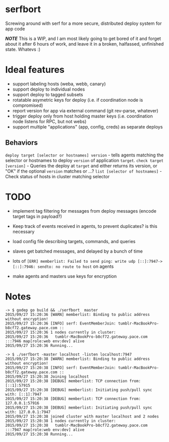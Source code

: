 # serfbort

Screwing around with serf for a more secure, distributed deploy system for app code

***NOTE*** This is a WIP, and I am most likely going to get bored of it and forget about it after 6 hours of work, and leave it in a broken, halfassed, unfinished state. Whatevs :)

# Ideal features

- support labeling hosts (weba, webb, canary)
- support deploy to individual nodes
- support deploy to tagged subsets
- rotatable asymetric keys for deploy (i.e. if coordination node is compromised)
- report version for app via external command (git rev-parse, whatever)
- trigger deploy only from host holding master keys (i.e. coordination node listens for RPC, but not webs)
- support multiple "applications" (app, config, creds) as separate deploys

## Behaviors

`deploy target [selector or hostnames] version` - tells agents matching the selector or hostnames to deploy `version` of application `target`.
`check target [version]` - Queries the deploy at `target` and either returns its version, or "OK" if the optional `version` matches or ...?
`list [selector of hostnames]` - Check status of hosts in cluster matching selector

# TODO

* implement tag filtering for messages from deploy messages (encode target tags in payload?)
* Keep track of events received in agents, to prevent duplicates? is this necessary
* load config file describing targets, commands, and queries

* slaves get batched messages, and delayed by a bunch of time
* lots of `[ERR] memberlist: Failed to send ping: write udp [::]:7947->[::]:7946: sendto: no route to host` on agents
* make agents and masters use keys for encryption

# Notes

```
-> $ godep go build && ./serfbort  master
2015/09/27 15:20:36 [WARN] memberlist: Binding to public address without encryption!
2015/09/27 15:20:36 [INFO] serf: EventMemberJoin: tumblr-MacBookPro-b8cf72.gateway.pace.com ::
2015/09/27 15:20:36 1 nodes currently in cluster:
2015/09/27 15:20:36   tumblr-MacBookPro-b8cf72.gateway.pace.com :::7946 map[role:web env:dev] alive
2015/09/27 15:20:36 Running...

-> $ ./serfbort -master localhost -listen localhost:7947
2015/09/27 15:20:38 [WARN] memberlist: Binding to public address without encryption!
2015/09/27 15:20:38 [INFO] serf: EventMemberJoin: tumblr-MacBookPro-b8cf72.gateway.pace.com ::
2015/09/27 15:20:38 Joining localhost
2015/09/27 15:20:38 [DEBUG] memberlist: TCP connection from: [::1]:57915
2015/09/27 15:20:38 [DEBUG] memberlist: Initiating push/pull sync with: [::1]:7947
2015/09/27 15:20:38 [DEBUG] memberlist: TCP connection from: 127.0.0.1:57916
2015/09/27 15:20:38 [DEBUG] memberlist: Initiating push/pull sync with: 127.0.0.1:7947
2015/09/27 15:20:38 joined cluster with master localhost and 2 nodes
2015/09/27 15:20:38 1 nodes currently in cluster:
2015/09/27 15:20:38   tumblr-MacBookPro-b8cf72.gateway.pace.com :::7947 map[role:web env:dev] alive
2015/09/27 15:20:38 Running...
```
